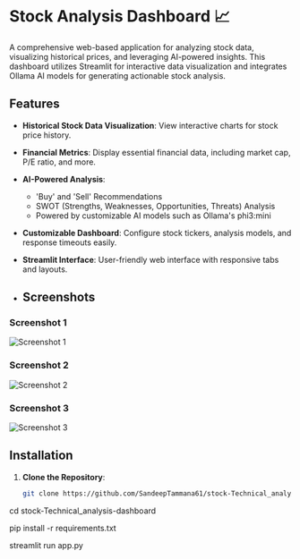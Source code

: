 # Stock Analysis Dashboard 📈

A comprehensive web-based application for analyzing stock data, visualizing historical prices, and leveraging AI-powered insights. This dashboard utilizes Streamlit for interactive data visualization and integrates Ollama AI models for generating actionable stock analysis.

## Features
- **Historical Stock Data Visualization**: View interactive charts for stock price history.
- **Financial Metrics**: Display essential financial data, including market cap, P/E ratio, and more.
- **AI-Powered Analysis**:
  - 'Buy' and 'Sell' Recommendations
  - SWOT (Strengths, Weaknesses, Opportunities, Threats) Analysis
  - Powered by customizable AI models such as Ollama's phi3:mini
- **Customizable Dashboard**: Configure stock tickers, analysis models, and response timeouts easily.
- **Streamlit Interface**: User-friendly web interface with responsive tabs and layouts.

- ## Screenshots

### Screenshot 1
![Screenshot 1](images/Screenshot(1127))

### Screenshot 2
![Screenshot 2](images/1128.png)

### Screenshot 3
![Screenshot 3](images/1129.png)


## Installation

1. **Clone the Repository**:
   ```bash
   git clone https://github.com/SandeepTammana61/stock-Technical_analysis-dashboard.git

cd stock-Technical_analysis-dashboard

pip install -r requirements.txt


streamlit run app.py
